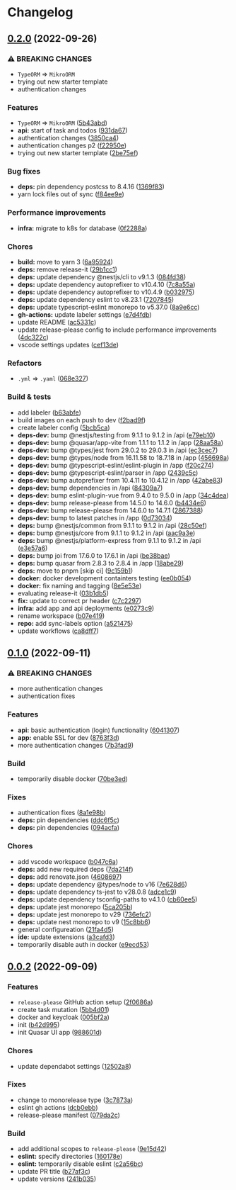 # Changelog

## [0.2.0](https://github.com/patrickblackjr/domicile/compare/domicile-v0.1.0...domicile-v0.2.0) (2022-09-26)


### ⚠ BREAKING CHANGES

* `TypeORM` => `MikroORM`
* trying out new starter template
* authentication changes

### Features

* `TypeORM` => `MikroORM` ([5b43abd](https://github.com/patrickblackjr/domicile/commit/5b43abd15f19861ea80f8782db49df761f5896e7))
* **api:** start of task and todos ([931da67](https://github.com/patrickblackjr/domicile/commit/931da67c101adcfbf1d1f397275082da515b46be))
* authentication changes ([3850ca4](https://github.com/patrickblackjr/domicile/commit/3850ca4f03d6b067f310d66d31469a97f7f822e9))
* authentication changes p2 ([f22950e](https://github.com/patrickblackjr/domicile/commit/f22950e934f58642e2d8926070f4216ad2167b58))
* trying out new starter template ([2be75ef](https://github.com/patrickblackjr/domicile/commit/2be75efbeb173585efc1c7e96159918c71069671))


### Bug fixes

* **deps:** pin dependency postcss to 8.4.16 ([1369f83](https://github.com/patrickblackjr/domicile/commit/1369f83a702b0f5661054992b77b72e2f473ba08))
* yarn lock files out of sync ([f84ee9e](https://github.com/patrickblackjr/domicile/commit/f84ee9e9f6fbaec358945630c9a6f6cb9e8b90b6))


### Performance improvements

* **infra:** migrate to k8s for database ([0f2288a](https://github.com/patrickblackjr/domicile/commit/0f2288aeae19f4fa51c1a8d738007e8e96fe3472))


### Chores

* **build:** move to yarn 3 ([6a95924](https://github.com/patrickblackjr/domicile/commit/6a9592485f47655c32c7100efa6de53409f891cb))
* **deps:** remove release-it ([29b1cc1](https://github.com/patrickblackjr/domicile/commit/29b1cc1044a78264b56e79f9f3bb6b6b0b45919f))
* **deps:** update dependency @nestjs/cli to v9.1.3 ([084fd38](https://github.com/patrickblackjr/domicile/commit/084fd38ff91b61db924ea78617b2f1885444fa25))
* **deps:** update dependency autoprefixer to v10.4.10 ([7c8a55a](https://github.com/patrickblackjr/domicile/commit/7c8a55ae0fe61b09df90e4e127c3e09a25ec2d35))
* **deps:** update dependency autoprefixer to v10.4.9 ([b032975](https://github.com/patrickblackjr/domicile/commit/b032975b819d8b1982854f962c01c5ae7e4ca009))
* **deps:** update dependency eslint to v8.23.1 ([7207845](https://github.com/patrickblackjr/domicile/commit/7207845d245ca66f375ab3a04778edaf88f865cd))
* **deps:** update typescript-eslint monorepo to v5.37.0 ([8a9e6cc](https://github.com/patrickblackjr/domicile/commit/8a9e6ccaae1ff53db122c5950b258cf82fdcd15e))
* **gh-actions:** update labeler settings ([e7d4fdb](https://github.com/patrickblackjr/domicile/commit/e7d4fdbca9724a82e783e931f232170cd873078d))
* update README ([ac5331c](https://github.com/patrickblackjr/domicile/commit/ac5331cf8829ef59f452722fa9c73090655e38a7))
* update release-please config to include performance improvements ([4dc322c](https://github.com/patrickblackjr/domicile/commit/4dc322c4c18c1c8e3347de8bc8112ef98324c309))
* vscode settings updates ([cef13de](https://github.com/patrickblackjr/domicile/commit/cef13de7d0ab5c24e60ff88b8cec1d2b48b98bce))


### Refactors

* `.yml` => `.yaml` ([068e327](https://github.com/patrickblackjr/domicile/commit/068e327c0e3f3e89fc451d03c88a210752586972))


### Build & tests

* add labeler ([b63abfe](https://github.com/patrickblackjr/domicile/commit/b63abfed8e332ac75f5ba89d1b1f58de63f0bf57))
* build images on each push to dev ([f2bad9f](https://github.com/patrickblackjr/domicile/commit/f2bad9f3da9b1c27534042619f77f9df4e2dc06a))
* create labeler config ([5bcb5ca](https://github.com/patrickblackjr/domicile/commit/5bcb5caf72a013bd4464706e1e748e15e4464237))
* **deps-dev:** bump @nestjs/testing from 9.1.1 to 9.1.2 in /api ([e79eb10](https://github.com/patrickblackjr/domicile/commit/e79eb1031a78ce63acd3f06d2593e14d3de109f7))
* **deps-dev:** bump @quasar/app-vite from 1.1.1 to 1.1.2 in /app ([28aa58a](https://github.com/patrickblackjr/domicile/commit/28aa58ab876c765dc6242ccaa89dec145f61f4fe))
* **deps-dev:** bump @types/jest from 29.0.2 to 29.0.3 in /api ([ec3cec7](https://github.com/patrickblackjr/domicile/commit/ec3cec7981d4a5a649d736125482b828421fc7c3))
* **deps-dev:** bump @types/node from 16.11.58 to 18.7.18 in /app ([456698a](https://github.com/patrickblackjr/domicile/commit/456698a30f471b9f8226d16e58e8b9f055f0f1d7))
* **deps-dev:** bump @typescript-eslint/eslint-plugin in /app ([f20c274](https://github.com/patrickblackjr/domicile/commit/f20c2746798c15a244a7ff1d08a28cadae9ce221))
* **deps-dev:** bump @typescript-eslint/parser in /app ([2439c5c](https://github.com/patrickblackjr/domicile/commit/2439c5c104f73c6e34133eb7a643b0de0e22a32f))
* **deps-dev:** bump autoprefixer from 10.4.11 to 10.4.12 in /app ([42abe83](https://github.com/patrickblackjr/domicile/commit/42abe83b92bea51d51b54de002e22c8ee761985d))
* **deps-dev:** bump dependencies in /api ([84309a7](https://github.com/patrickblackjr/domicile/commit/84309a78bfd6fb8c826ab8fc09b9d2c60c466f74))
* **deps-dev:** bump eslint-plugin-vue from 9.4.0 to 9.5.0 in /app ([34c4dea](https://github.com/patrickblackjr/domicile/commit/34c4dea7c6c41885fb6178c40e4bdcf916c96699))
* **deps-dev:** bump release-please from 14.5.0 to 14.6.0 ([b4434e6](https://github.com/patrickblackjr/domicile/commit/b4434e61946f85d70d14f4e2b05bf8bb106d4eaf))
* **deps-dev:** bump release-please from 14.6.0 to 14.7.1 ([2867388](https://github.com/patrickblackjr/domicile/commit/2867388556d191376e20a6de6c20ea700ccdb6d8))
* **deps-dev:** bump to latest patches in /app ([0d73034](https://github.com/patrickblackjr/domicile/commit/0d730347ac0963ac4e35bcc794db137f5b42eece))
* **deps:** bump @nestjs/common from 9.1.1 to 9.1.2 in /api ([28c50ef](https://github.com/patrickblackjr/domicile/commit/28c50ef1eb423a22dd00f8c9c090da95b251ce51))
* **deps:** bump @nestjs/core from 9.1.1 to 9.1.2 in /api ([aac9a3e](https://github.com/patrickblackjr/domicile/commit/aac9a3ed62166eb678984f21fc1529ec53162294))
* **deps:** bump @nestjs/platform-express from 9.1.1 to 9.1.2 in /api ([e3e57a6](https://github.com/patrickblackjr/domicile/commit/e3e57a6f4fc6a44ec355b713d4d539ff4607fe06))
* **deps:** bump joi from 17.6.0 to 17.6.1 in /api ([be38bae](https://github.com/patrickblackjr/domicile/commit/be38bae3ba344e423da19aafdd05cf4aa0adcb5f))
* **deps:** bump quasar from 2.8.3 to 2.8.4 in /app ([18abe29](https://github.com/patrickblackjr/domicile/commit/18abe2950a50af649465734f09aeb68943da3ec3))
* **deps:** move to pnpm [skip ci] ([9c159b1](https://github.com/patrickblackjr/domicile/commit/9c159b1db4daca37788bacb9012be550e313d63e))
* **docker:** docker development containters testing ([ee0b054](https://github.com/patrickblackjr/domicile/commit/ee0b054070d6d3c9fd7d30e593a708c1c2a6aa4f))
* **docker:** fix naming and tagging ([8e5e53e](https://github.com/patrickblackjr/domicile/commit/8e5e53ee292b33ffa5e2b1cbf5330d20f0a033cc))
* evaluating release-it ([03b1db5](https://github.com/patrickblackjr/domicile/commit/03b1db57727b8ad72b94e972e7e2f45d8e701c46))
* **fix:** update to correct pr header ([c7c2297](https://github.com/patrickblackjr/domicile/commit/c7c2297e5d9d47b6ed81a98f446c888b6b393ecf))
* **infra:** add app and api deployments ([e0273c9](https://github.com/patrickblackjr/domicile/commit/e0273c939ac2aa24177697a340768281ae7801e9))
* rename workspace ([b07e419](https://github.com/patrickblackjr/domicile/commit/b07e4197a52a45099c2498a7e6d14b991468d043))
* **repo:** add sync-labels option ([a521475](https://github.com/patrickblackjr/domicile/commit/a52147512292f24aadf7cbb73d47bf922124be26))
* update workflows ([ca8dff7](https://github.com/patrickblackjr/domicile/commit/ca8dff7612a5e6e8e63d52a0135fbbe862eef026))

## [0.1.0](https://github.com/patrickblackjr/domicile/compare/domicile-v0.0.2...domicile-v0.1.0) (2022-09-11)


### ⚠ BREAKING CHANGES

* more authentication changes
* authentication fixes

### Features

* **api:** basic authentication (login) functionality ([6041307](https://github.com/patrickblackjr/domicile/commit/60413076c07795a104cfb8d35994b4a5e0660ecf))
* **app:** enable SSL for dev ([8763f3d](https://github.com/patrickblackjr/domicile/commit/8763f3d4bf0d2fd921777d8fca4fd6a271b57bf9))
* more authentication changes ([7b3fad9](https://github.com/patrickblackjr/domicile/commit/7b3fad9e6638946b4f03367264cfe925573d2dee))


### Build

* temporarily disable docker ([70be3ed](https://github.com/patrickblackjr/domicile/commit/70be3ed397f0d4a3b203d969e6902460c08f24bc))


### Fixes

* authentication fixes ([8a1e98b](https://github.com/patrickblackjr/domicile/commit/8a1e98b1b21992d7fba45a13016b2acd702a5b13))
* **deps:** pin dependencies ([ddc6f5c](https://github.com/patrickblackjr/domicile/commit/ddc6f5c66f59228e050b13e7d878b96c6f3f89e5))
* **deps:** pin dependencies ([094acfa](https://github.com/patrickblackjr/domicile/commit/094acfa528637487f499cd9981177c75b793f172))


### Chores

* add vscode workspace ([b047c6a](https://github.com/patrickblackjr/domicile/commit/b047c6a8714189b784141cc6770faba90c41a497))
* **deps:** add new required deps ([7da214f](https://github.com/patrickblackjr/domicile/commit/7da214f0c3dab97a422b1b86e871df4c13f2613b))
* **deps:** add renovate.json ([4608697](https://github.com/patrickblackjr/domicile/commit/46086977c0b871d088701bca41ba279f0484fb75))
* **deps:** update dependency @types/node to v16 ([7e628d6](https://github.com/patrickblackjr/domicile/commit/7e628d6235121011cdcbf81d8406222dbe5a4e11))
* **deps:** update dependency ts-jest to v28.0.8 ([adce1c9](https://github.com/patrickblackjr/domicile/commit/adce1c95ef1bf575e58dcba595d42ec0ec81aabf))
* **deps:** update dependency tsconfig-paths to v4.1.0 ([cb60ee5](https://github.com/patrickblackjr/domicile/commit/cb60ee5c5f87d9bfa1d5eb8178581e6425087e53))
* **deps:** update jest monorepo ([5ca205b](https://github.com/patrickblackjr/domicile/commit/5ca205b47e88af5091c1c202077f4aa6d7ea0a89))
* **deps:** update jest monorepo to v29 ([736efc2](https://github.com/patrickblackjr/domicile/commit/736efc296f1034ae3ffb018b26b9a5aaf2cd7b60))
* **deps:** update nest monorepo to v9 ([15c8bb6](https://github.com/patrickblackjr/domicile/commit/15c8bb6e8804f67536f7d87509569ba6ad30e618))
* general configureation ([21fa4d5](https://github.com/patrickblackjr/domicile/commit/21fa4d5b7fa9dace9b94dc8b15f364a7f77b41cc))
* **ide:** update extensions ([a3cafd3](https://github.com/patrickblackjr/domicile/commit/a3cafd389c1fc84f2836ac2fc7573c1aa1755887))
* temporarily disable auth in docker ([e9ecd53](https://github.com/patrickblackjr/domicile/commit/e9ecd533ed766f0c60528d20f3cef5ce22686dc6))

## [0.0.2](https://github.com/patrickblackjr/domicile/compare/domicile-v0.0.1...domicile-v0.0.2) (2022-09-09)


### Features

* `release-please` GitHub action setup ([2f0686a](https://github.com/patrickblackjr/domicile/commit/2f0686aa7c24347a0ccfc49e334c3dd38fcb76d1))
* create task mutation ([5bb4d01](https://github.com/patrickblackjr/domicile/commit/5bb4d017394d72d35eae6e6c9db0a93344cde3eb))
* docker and keycloak ([005bf2a](https://github.com/patrickblackjr/domicile/commit/005bf2a06deab50d9227d7877fefe38f9c58175e))
* init ([b42d995](https://github.com/patrickblackjr/domicile/commit/b42d99550b826be366614fae24b3e8c5589db42d))
* init Quasar UI app ([988601d](https://github.com/patrickblackjr/domicile/commit/988601d734aa6a83ad5bac8e18888949e83f0ad6))


### Chores

* update dependabot settings ([12502a8](https://github.com/patrickblackjr/domicile/commit/12502a8072a92f84ee9c3323b78ee88f2ecf7416))


### Fixes

* change to monorelease type ([3c7873a](https://github.com/patrickblackjr/domicile/commit/3c7873a1024897254b4ca972f84e0e781c6e1161))
* eslint gh actions ([dcb0ebb](https://github.com/patrickblackjr/domicile/commit/dcb0ebb72d234be53f8515bbd1fe184ae22d2772))
* release-please manifest ([079da2c](https://github.com/patrickblackjr/domicile/commit/079da2c0a3af36671e3e7395510d1b64a9901f8d))


### Build

* add additional scopes to `release-please` ([9e15d42](https://github.com/patrickblackjr/domicile/commit/9e15d42410880a642a77cf630f29965e5fe7c64b))
* **eslint:** specify directories ([160178e](https://github.com/patrickblackjr/domicile/commit/160178e7aad02abb5024f98c21062ad788156b12))
* **eslint:** temporarily disable eslint ([c2a56bc](https://github.com/patrickblackjr/domicile/commit/c2a56bc12d8bbd7bc33862ec1b229ebf0b7039ad))
* update PR title ([b27af3c](https://github.com/patrickblackjr/domicile/commit/b27af3cb382fa4aeb91d900afeb3ea7e07b4fb55))
* update versions ([241b035](https://github.com/patrickblackjr/domicile/commit/241b03574016de9f320a6007d478a7ada870787b))
